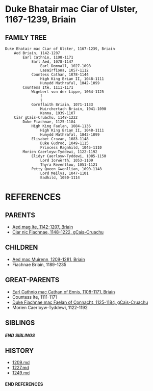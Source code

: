 # Duke Bhatair mac Ciar of Ulster, 1167-1239, Briain

## FAMILY TREE 
```
Duke Bhatair mac Ciar of Ulster, 1167-1239, Briain
    Aed Briain, 1142-1207
        Earl Cathnio, 1108-1171
            Earl Aed, 1078-1147
                Earl Domnall, 1027-1098
                Lasairfiona, 1057-1112
            Countess Cathan, 1078-1144
                High King Brian II, 1048-1111
                Hunydd Mathrafal, 1042-1099
        Countess Ite, 1111-1171
            Wigebert von der Lippe, 1064-1125
                ?
                ?
            Gormflaith Briain, 1071-1133
                Muirchertach Briain, 1041-1090
                Kenna, 1039-1107                
    Ciar gCais-Cruachu, 1148-1222
        Duke Fiachnae, 1125-1184
            High King Faelan, 1084-1136
                High King Brian II, 1048-1111
                Hunydd Mathrafal, 1042-1099
            Elisabet Crovan, 1083-1148            
                Duke Gudrod, 1049-1115
                Princess Ragnhild, 1045-1110
        Morien Caerloyw-Tyddewi, 1122-1192
            Elidyr Caerloyw-Tyddewi, 1085-1150
                Lord Iorwerth, 1053-1109
                Thyra Reventlow, 1051-1121
            Petty Queen Gwenllian, 1090-1148
                Lord Meilys, 1047-1101
                Eadhild, 1050-1114
```


# REFERENCES

## PARENTS 
* [Aed mag Ite, 1142-1207, Briain](p/aed_mag_ite_1142.md)
* [Ciar nic Fiachnae, 1148-1222, gCais-Cruachu](p/ciar_nic_fiachnae_1148.md)

## CHILDREN 
* [Aed mac Muirenn, 1209-1281, Briain](p/aed_mac_muirenn_1209.md)
* Fiachnae Briain, 1189-1235


## GREAT-PARENTS 
* [Earl Cathnio mac Cathan of Ennis, 1108-1171, Briain](p/cathnio_mac_cathan_1108.md)
* Countess Ite, 1111-1171
* [Duke Fiachnae mac Faelan of Connacht, 1125-1184, gCais-Cruachu](p/fiachnae_mac_faelan_1125.md)
* Morien Caerloyw-Tyddewi, 1122-1192

## SIBLINGS

##### END SIBLINGS  
## HISTORY
* [1209.md](../h/1209.md)
* [1227.md](../h/1227.md)
* [1249.md](../h/1249.md)

#### END REFERENCES
